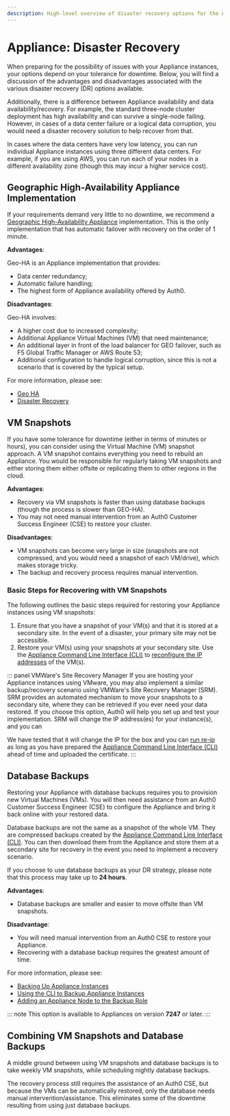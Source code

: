 ```yaml
---
description: High-level overview of disaster recovery options for the Appliance
---
```


# Appliance: Disaster Recovery

When preparing for the possibility of issues with your Appliance instances, your options depend on your tolerance for downtime. Below, you will find a discussion of the advantages and disadvantages associated with the various disaster recovery (DR) options available.

Additionally, there is a difference between Appliance availability and data availability/recovery. For example, the standard three-node cluster deployment has high availability and can survive a single-node failing. However, in cases of a data center failure or a logical data corruption, you would need a disaster recovery solution to help recover from that.

In cases where the data centers have very low latency, you can run individual Appliance instances using three different data centers. For example, if you are using AWS, you can run each of your nodes in a different availability zone (though this may incur a higher service cost).

## Geographic High-Availability Appliance Implementation

If your requirements demand very little to no downtime, we recommend a [Geographic High-Availability Appliance](/appliance/geo-ha) implementation. This is the only implementation that has automatic failover with recovery on the order of 1 minute.

**Advantages**:

Geo-HA is an Appliance implementation that provides:
* Data center redundancy;
* Automatic failure handling;
* The highest form of Appliance availability offered by Auth0.

**Disadvantages**:

Geo-HA involves:
* A higher cost due to increased complexity;
* Additional Appliance Virtual Machines (VM) that need maintenance;
* An additional layer in front of the load balancer for GEO failover, such as F5 Global Traffic Manager or AWS Route 53;
* Additional configuration to handle logical corruption, since this is not a scenario that is covered by the typical setup.

For more information, please see:
* [Geo HA](/appliance/geo-ha)
* [Disaster Recovery](/appliance/geo-ha/disaster-recovery)

## VM Snapshots
If you have some tolerance for downtime (either in terms of minutes or hours), you can consider using the Virtual Machine (VM) snapshot approach. A VM snapshot contains everything you need to rebuild an Appliance. You would be responsible for regularly taking VM snapshots and either storing them either offsite or replicating them to other regions in the cloud.

**Advantages**:
* Recovery via VM snapshots is faster than using database backups (though the process is slower than GEO-HA).
* You may not need manual intervention from an Auth0 Customer Success Engineer (CSE) to restore your cluster.

**Disadvantages**:
* VM snapshots can become very large in size (snapshots are not compressed, and you would need a snapshot of each VM/drive), which makes storage tricky.
* The backup and recovery process requires manual intervention.

### Basic Steps for Recovering with VM Snapshots

The following outlines the basic steps required for restoring your Appliance instances using VM snapshots:

1. Ensure that you have a snapshot of your VM(s) and that it is stored at a secondary site. In the event of a disaster, your primary site may not be accessible.
2. Restore your VM(s) using your snapshots at your secondary site.
Use the [Appliance Command Line Interface (CLI)](/appliance/cli) to [reconfigure the IP addresses](/appliance/cli/reconfiguring-ip) of the VM(s).

::: panel VMWare's Site Recovery Manager
If you are hosting your Appliance instances using VMware, you may also implement a similar backup/recovery scenario using VMWare's  Site Recovery Manager (SRM). SRM provides an automated mechanism to move your snapshots to a secondary site, where they can be retrieved if you ever need your data restored. If you choose this option, Auth0 will help you set up and test your implementation. SRM will change the IP address(es) for your instance(s), and you can

We have tested that it will change the IP for the box and you can [run re-ip](/appliance/cli/reconfiguring-ip) as long as you have prepared the [Appliance Command Line Interface (CLI)](/appliance/cli) ahead of time and uploaded the certificate.
:::

## Database Backups

Restoring your Appliance with database backups requires you to provision new Virtual Machines (VMs). You will then need assistance from an Auth0 Customer Success Engineer (CSE) to configure the Appliance and bring it back online with your restored data.

Database backups are not the same as a snapshot of the whole VM. They are compressed backups created by the [Appliance Command Line Interface (CLI)](/appliance/cli). You can then download them from the Appliance and store them at a secondary site for recovery in the event you need to implement a recovery scenario.

If you choose to use database backups as your DR strategy, please note that this process may take up to **24 hours**.

**Advantages**:
* Database backups are smaller and easier to move offsite than VM snapshots.

**Disadvantage**:
* You will need manual intervention from an Auth0 CSE to restore your Appliance.
* Recovering with a database backup requires the greatest amount of time.

For more information, please see:
* [Backing Up Appliance Instances](/appliance/admin/backing-up-the-appliance-instances)
* [Using the CLI to Backup Appliance Instances](/appliance/cli/backing-up-the-appliance)
* [Adding an Appliance Node to the Backup Role](/appliance/cli/adding-node-to-backup-role)

::: note
  This option is available to Appliances on version **7247** or later.
:::

## Combining VM Snapshots and Database Backups

A middle ground between using VM snapshots and database backups is to take weekly VM snapshots, while scheduling nightly database backups.

The recovery process still requires the assistance of an Auth0 CSE, but because the VMs can be automatically restored, only the database needs manual intervention/assistance. This eliminates some of the downtime resulting from using just database backups.

